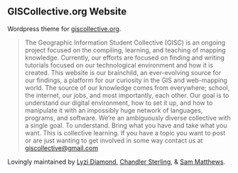GISCollective.org Website
-------------------------

Wordpress theme for [giscollective.org](http://giscollective.org).

> The Geographic Information Student Collective (GISC) is an ongoing project focused on the compiling, learning, and teaching of mapping knowledge. Currently, our efforts are focused on finding and writing tutorials focused on our technological environment and how it is created. This website is our brainchild, an ever-evolving source for our findings, a platform for our curiosity in the GIS and web-mapping world. The source of our knowledge comes from everywhere; school, the internet, our jobs, and most importantly, each other. Our goal is to understand our digital environment, how to set it up, and how to manipulate it with an impossibly huge network of languages, programs, and software. We’re an ambiguously diverse collective with a single goal. To understand. Bring what you have and take what you want. This is collective learning. If you have a topic you want to post or are just wanting to get involved in some way contact us at giscollective@gmail.com

Lovingly maintained by [Lyzi Diamond](https://github.com/lyzidiamond), [Chandler Sterling](https://github.com/csterling), & [Sam Matthews](https://github.com/svmatthews).